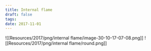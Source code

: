 ```yaml
---
title: Internal flame
draft: false
tags: 
date: 2017-11-01
---
```

![[Resources/2017/png/internal flame/image-30-10-17-07-08.png]]
![[Resources/2017/png/internal flame/round.png]]